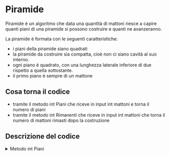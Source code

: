 # Piramide

Piramide è un algoritmo che data una quantità di mattoni riesce a capire quanti piani di una piramide si possono costruire e quanti ne avanzeranno.

La piramide è formata con le seguenti caratteristiche:

- i piani della piramide siano quadrati
- la piramide da costruire sia compatta, cioè non ci siano cavità al suo interno. 
- ogni piano è quadrato, con una lunghezza laterale inferiore di due rispetto a quella sottostante.
- il primo piano è sempre di un mattone

## Cosa torna il codice

- tramite il metodo int Piani che riceve in input int mattoni e torna il numero di piani
- tramite il metodo int Rimanenti che riceve in input int mattoni che torna il numero di mattoni rimasti dopo la costruzione

## Descrizione del codice

<details>
<summary>Metodo int Piani</summary>

```c#
public static int Piani( int mattoni )
        {
            if(mattoni <= 0)
                return 0;
            
            bool flag = true;
            int piani = 0;
            int mattnec = 0;
            int matt = 1;

            while(flag)
            {
                flag = (Math.Pow((matt),2)) + mattnec <= mattoni ? true : false;
                
                if(flag){

                    mattnec = mattnec + (int)(Math.Pow((matt),2));
                    matt+=2;
                    piani++;
                }
                
            }
            
            return piani;
        }
```
</details>
